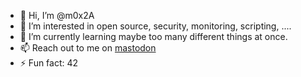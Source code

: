 - 👋 Hi, I’m @m0x2A
- 👀 I’m interested in open source, security, monitoring, scripting, ....
- 🌱 I’m currently learning maybe too many different things at once.
- 📫 Reach out to me on [mastodon](https://infosec.exchange/@m0x2A) 
- ⚡ Fun fact: 42

<!---
m0x2A/m0x2A is a ✨ special ✨ repository because its `README.md` (this file) appears on your GitHub profile.
You can click the Preview link to take a look at your changes.
--->

